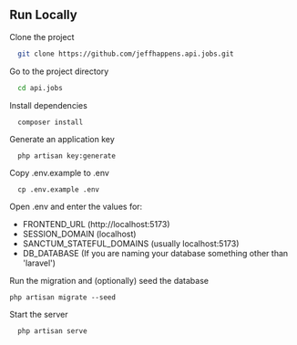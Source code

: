
## Run Locally

Clone the project

```bash
  git clone https://github.com/jeffhappens.api.jobs.git
```

Go to the project directory

```bash
  cd api.jobs
```

Install dependencies

```bash
  composer install
```

Generate an application key

```
  php artisan key:generate  
```
Copy .env.example to .env
```
  cp .env.example .env
```
Open .env and enter the values for:
* FRONTEND_URL (http://localhost:5173)
* SESSION_DOMAIN (localhost)
* SANCTUM_STATEFUL_DOMAINS (usually localhost:5173)
* DB_DATABASE (If you are naming your database something other than 'laravel')

Run the migration and (optionally) seed the database
```
php artisan migrate --seed
```

Start the server

```bash
  php artisan serve
```


